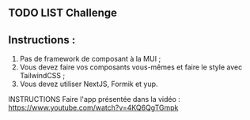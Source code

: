 ## TODO LIST Challenge

## Instructions :

1. Pas de framework de composant à la MUI ;
2. Vous devez faire vos composants vous-mêmes et faire le style avec TailwindCSS ;
3. Vous devez utiliser NextJS, Formik et yup.

INSTRUCTIONS Faire l'app présentée dans la vidéo : https://www.youtube.com/watch?v=4KQ6QgTGmpk
